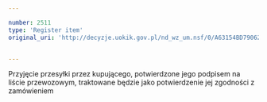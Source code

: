 ```yaml
---

number: 2511
type: 'Register item'
original_uri: 'http://decyzje.uokik.gov.pl/nd_wz_um.nsf/0/A63154BD790621AAC12579100040578D?OpenDocument'


---
```


Przyjęcie przesyłki przez kupującego, potwierdzone jego podpisem na liście przewozowym, traktowane będzie jako potwierdzenie jej zgodności z zamówieniem
